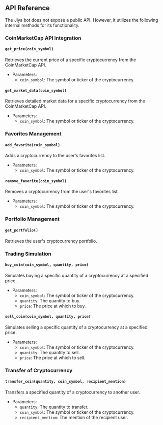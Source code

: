 
## API Reference

The Jiya bot does not expose a public API. However, it utilizes the following internal methods for its functionality.

### CoinMarketCap API Integration

#### `get_price(coin_symbol)`

Retrieves the current price of a specific cryptocurrency from the CoinMarketCap API.

- Parameters:
  - `coin_symbol`: The symbol or ticker of the cryptocurrency.

#### `get_market_data(coin_symbol)`

Retrieves detailed market data for a specific cryptocurrency from the CoinMarketCap API.

- Parameters:
  - `coin_symbol`: The symbol or ticker of the cryptocurrency.

### Favorites Management

#### `add_favorite(coin_symbol)`

Adds a cryptocurrency to the user's favorites list.

- Parameters:
  - `coin_symbol`: The symbol or ticker of the cryptocurrency.

#### `remove_favorite(coin_symbol)`

Removes a cryptocurrency from the user's favorites list.

- Parameters:
  - `coin_symbol`: The symbol or ticker of the cryptocurrency.

### Portfolio Management

#### `get_portfolio()`

Retrieves the user's cryptocurrency portfolio.

### Trading Simulation

#### `buy_coin(coin_symbol, quantity, price)`

Simulates buying a specific quantity of a cryptocurrency at a specified price.

- Parameters:
  - `coin_symbol`: The symbol or ticker of the cryptocurrency.
  - `quantity`: The quantity to buy.
  - `price`: The price at which to buy.

#### `sell_coin(coin_symbol, quantity, price)`

Simulates selling a specific quantity of a cryptocurrency at a specified price.

- Parameters:
  - `coin_symbol`: The symbol or ticker of the cryptocurrency.
  - `quantity`: The quantity to sell.
  - `price`: The price at which to sell.

### Transfer of Cryptocurrency

#### `transfer_coin(quantity, coin_symbol, recipient_mention)`

Transfers a specified quantity of a cryptocurrency to another user.

- Parameters:
  - `quantity`: The quantity to transfer.
  - `coin_symbol`: The symbol or ticker of the cryptocurrency.
  - `recipient_mention`: The mention of the recipient user.
